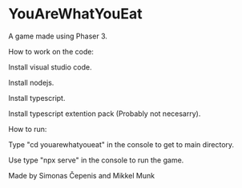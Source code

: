 # YouAreWhatYouEat
A game made using Phaser 3.



How to work on the code:

Install visual studio code.

Install nodejs.

Install typescript.

Install typescript extention pack (Probably not necesarry).



How to run:

Type "cd youarewhatyoueat" in the console to get to main directory.

Use type "npx serve" in the console to run the game.




Made by Simonas Čepenis and Mikkel Munk

